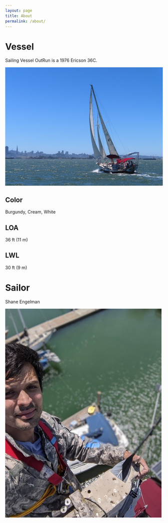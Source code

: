 ```yaml
---
layout: page
title: About
permalink: /about/
---
```


# Vessel

Sailing Vessel OutRun is a 1976 Ericson 36C.

![Outrun Wide](/assets/images/base/outrun-wide.jpg)

## Color

Burgundy, Cream, White

## LOA

36 ft (11 m)

## LWL

30 ft (9 m)


# Sailor

Shane Engelman

![Shane Engelman at top of mast](/assets/images/base/shane-at-top-of-mast-2020.jpg)
